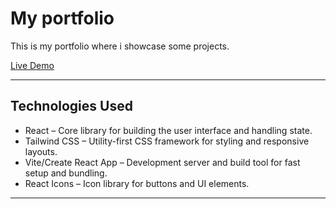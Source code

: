 # My portfolio

This is my portfolio where i showcase some projects.

[Live Demo](https://viviantangdev.netlify.app/)

---

## Technologies Used

- React – Core library for building the user interface and handling state. 
- Tailwind CSS – Utility-first CSS framework for styling and responsive layouts. 
- Vite/Create React App – Development server and build tool for fast setup and bundling.  
- React Icons – Icon library for buttons and UI elements.

---